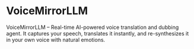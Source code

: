 # VoiceMirrorLLM
VoiceMirrorLLM – Real-time AI-powered voice translation and dubbing agent.  It captures your speech, translates it instantly, and re-synthesizes it in your own voice with natural emotions.
